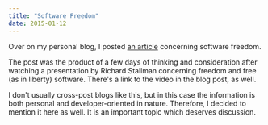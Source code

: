 ```yaml
---
title: "Software Freedom"
date: 2015-01-12
---
```

Over on my personal blog, I posted [an article](http://echosa.freeshell.org/phlog/0014-software-freedom) concerning software freedom.
<!--more-->
The post was the product of a few days of thinking and consideration after watching a presentation by Richard Stallman concerning freedom and free (as in liberty) software. There's a link to the video in the blog post, as well.

I don't usually cross-post blogs like this, but in this case the information is both personal and developer-oriented in nature. Therefore, I decided to mention it here as well. It is an important topic which deserves discussion.

